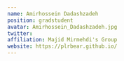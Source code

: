 ```yaml
---
name: Amirhossein Dadashzadeh
position: gradstudent
avatar: Amirhossein_Dadashzadeh.jpg
twitter: 
affiliation: Majid Mirmehdi's Group 
website: https://plrbear.github.io/
---
```

